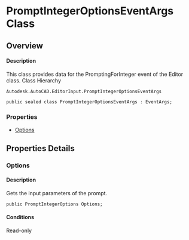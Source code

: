 # PromptIntegerOptionsEventArgs Class

## Overview

#### Description
This class provides data for the PromptingForInteger event of the Editor class.
Class Hierarchy
```text
Autodesk.AutoCAD.EditorInput.PromptIntegerOptionsEventArgs
```

```text
public sealed class PromptIntegerOptionsEventArgs : EventArgs;
```

### Properties

- [Options](#options)


## Properties Details

### Options

#### Description
Gets the input parameters of the prompt.
```text
public PromptIntegerOptions Options;
```

#### Conditions
Read-only
